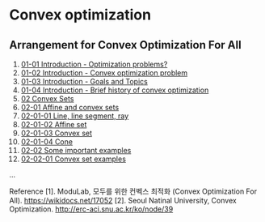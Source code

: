 # Convex optimization

## Arrangement for Convex Optimization For All
1. [01-01 Introduction - Optimization problems?](https://www.evernote.com/l/AqN3jKgAC3JOmZGuM6dG3GELVwxOyScxiMk)
2. [01-02 Introduction - Convex optimization problem](https://www.evernote.com/l/AqNlPB4WSMpAw4dtOcKs797P6egO_f7ZNvM)
3. [01-03 Introduction - Goals and Topics](https://www.evernote.com/l/AqNzX2T7XtpF9ZYLmPAxS5-vQkjctYkbK3M)
4. [01-04 Introduction -  Brief history of convex optimization](https://www.evernote.com/l/AqMnB1fin1NMFJ1ukNCDDZMl6kXbFfqlwWc)
5. [02 Convex Sets](https://www.evernote.com/l/AqPUR7PE7yZBcJU_tl02RF587FaalcPZavY)
6. [02-01 Affine and convex sets](https://www.evernote.com/l/AqM548D6jOxPg6NgNrUAoNUq7VpoVLqPxus)
7. [02-01-01 Line, line segment, ray](https://www.evernote.com/l/AqOlv9_KpUxLq6rBmERV4Sfy733xgppguM8)
8. [02-01-02 Affine set](https://www.evernote.com/l/AqP6HCiC0ZRItrHnSGmd2uPP7x5U5u99afs)
9. [02-01-03 Convex set](https://www.evernote.com/l/AqP0XvEIQDdJL73CVOcp0iS7EHZCS2g255I)
10. [02-01-04 Cone](https://www.evernote.com/l/AqMUCar2fOtDXI1WYadCbgcJgXm-NKbvsL8)
11. [02-02 Some important examples](https://www.evernote.com/l/AqNkPPWsjoVO8J2_c0wQXgBbcMn3xHJANKU)
12. [02-02-01 Convex set examples](https://www.evernote.com/l/AqPiDf_g9y1EloouhsD3TgDHnXljL6wxDUI)

...


Reference
[1]. ModuLab, 모두를 위한 컨벡스 최적화 (Convex Optimization For All). https://wikidocs.net/17052
[2]. Seoul Natinal University, Convex Optimization. http://erc-aci.snu.ac.kr/ko/node/39
